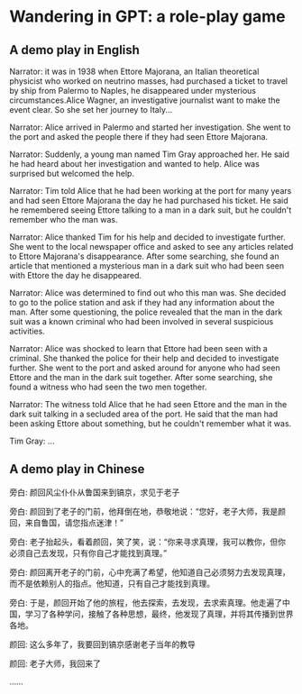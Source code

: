 # Wandering in GPT: a role-play game

## A demo play in English

Narrator: it was in 1938 when Ettore Majorana, an Italian theoretical physicist who worked on
neutrino masses, had purchased a ticket to travel by ship from Palermo to Naples, he disappeared
under mysterious circumstances.Alice Wagner, an investigative journalist want to make the event
clear. So she set her journey to Italy...

Narrator: Alice arrived in Palermo and started her investigation. She went to the port and asked the
people there if they had seen Ettore Majorana.

Narrator: Suddenly, a young man named Tim Gray approached her. He said he had heard about her
investigation and wanted to help. Alice was surprised but welcomed the help.

Narrator: Tim told Alice that he had been working at the port for many years and had seen Ettore
Majorana the day he had purchased his ticket. He said he remembered seeing Ettore talking to a man
in a dark suit, but he couldn't remember who the man was.

Narrator: Alice thanked Tim for his help and decided to investigate further. She went to the local
newspaper office and asked to see any articles related to Ettore Majorana's disappearance. After
some searching, she found an article that mentioned a mysterious man in a dark suit who had been
seen with Ettore the day he disappeared.

Narrator: Alice was determined to find out who this man was. She decided to go to the police station
and ask if they had any information about the man. After some questioning, the police revealed that
the man in the dark suit was a known criminal who had been involved in several suspicious
activities.

Narrator: Alice was shocked to learn that Ettore had been seen with a criminal. She thanked the
police for their help and decided to investigate further. She went to the port and asked around for
anyone who had seen Ettore and the man in the dark suit together. After some searching, she found a
witness who had seen the two men together.

Narrator: The witness told Alice that he had seen Ettore and the man in the dark suit talking in a
secluded area of the port. He said that the man had been asking Ettore about something, but he
couldn't remember what it was.

Tim Gray: ...

## A demo play in Chinese

旁白: 颜回风尘仆仆从鲁国来到镐京，求见于老子

旁白: 颜回到了老子的门前，他拜倒在地，恭敬地说：“您好，老子大师，我是颜回，来自鲁国，请您指点迷津！”

旁白: 老子抬起头，看着颜回，笑了笑，说：“你来寻求真理，我可以教你，但你必须自己去发现，只有你自己才能找到真理。”

旁白: 颜回离开老子的门前，心中充满了希望，他知道自己必须努力去发现真理，而不是依赖别人的指点。他知道，只有自己才能找到真理。

旁白: 于是，颜回开始了他的旅程，他去探索，去发现，去求索真理。他走遍了中国，学习了各种学问，接触了各种思想，最终，他发现了真理，并将其传播到世界各地。

颜回: 这么多年了，我要回到镐京感谢老子当年的教导

颜回: 老子大师，我回来了

……





